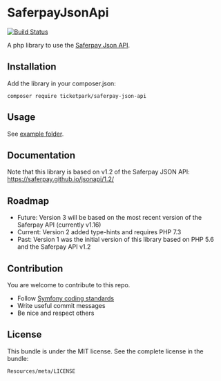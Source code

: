 # SaferpayJsonApi

[![Build Status](https://travis-ci.org/Ticketpark/SaferpayJsonApi.svg?branch=master)](https://travis-ci.org/Ticketpark/SaferpayJsonApi)

A php library to use the [Saferpay Json API](http://saferpay.github.io/jsonapi/).

## Installation

Add the library in your composer.json:

```
composer require ticketpark/saferpay-json-api
```

## Usage
See [example folder](/example).


## Documentation

Note that this library is based on v1.2 of the Saferpay JSON API:
https://saferpay.github.io/jsonapi/1.2/

## Roadmap

* Future: Version 3 will be based on the most recent version of the Saferpay API (currently v1.16)
* Current: Version 2 added type-hints and requires PHP 7.3
* Past: Version 1 was the initial version of this library based on PHP 5.6 and the Saferpay API v1.2


## Contribution
You are welcome to contribute to this repo.

* Follow [Symfony coding standards](http://symfony.com/doc/current/contributing/code/standards.html)
* Write useful commit messages
* Be nice and respect others

## License
This bundle is under the MIT license. See the complete license in the bundle:

    Resources/meta/LICENSE
